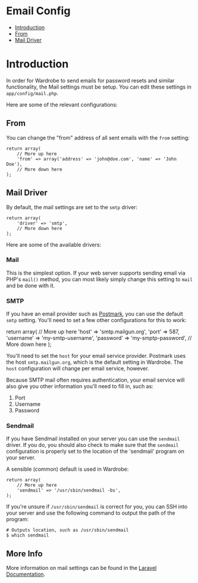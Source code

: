 # Email Config

- [Introduction](#introduction)
- [From](#from)
- [Mail Driver](#driver)

<a name="introduction"></a>
# Introduction
In order for Wardrobe to send emails for password resets and similar functionality, the Mail settings must be setup. You can edit these settings in `app/config/mail.php`.

Here are some of the relevant configurations:

<a name="from"></a>
## From

You can change the "from" address of all sent emails with the `from` setting:

    return array(
        // More up here
        'from' => array('address' => 'john@doe.com', 'name' => 'John Doe'),
        // More down here
    );

<a name="driver"></a>
## Mail Driver

By default, the mail settings are set to the `smtp` driver:

    return array(
        'driver' => 'smtp',
        // More down here
    );

Here are some of the available drivers:

### Mail

This is the simplest option. If your web server supports sending email via PHP's `mail()` method, you can most likely simply change this setting to `mail` and be done with it.

### SMTP

If you have an email provider such as [Postmark](https://postmarkapp.com/), you can use the default `smtp` setting. You'll need to set a few other configurations for this to work:

   return array(
        // More up here
        'host' => 'smtp.mailgun.org',
        'port' => 587,
        'username' => 'my-smtp-username',
        'password' => 'my-smptp-password',
        // More down here
    );

You'll need to set the `host` for your email service provider. Postmark uses the host `smtp.mailgun.org`, which is the default setting in Wardrobe. The `host` configuration will change per email service, however.

Because SMTP mail often requires authentication, your email service will also give you other information you'll need to fill in, such as:

1. Port
2. Username
3. Password

### Sendmail

If you have Sendmail installed on your server you can use the `sendmail` driver. If you do, you should also check to make sure that the `sendmail` configuration is properly set to the location of the 'sendmail' program on your server.

A sensible (common) default is used in Wardrobe:

    return array(
        // More up here
        'sendmail' => '/usr/sbin/sendmail -bs',
    );

If you're unsure if `/usr/sbin/sendmail` is correct for you, you can SSH into your server and use the following command to output the path of the program:

    # Outputs location, such as /usr/sbin/sendmail
    $ which sendmail

## More Info

More information on mail settings can be found in the [Laravel Documentation](http://laravel.com/docs/mail#configuration).
